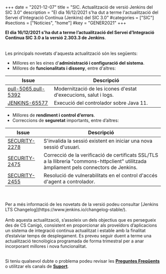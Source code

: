+++
date        = "2021-12-07"
title       = "SIC. Actualització de versió Jenkins del SIC 3.0"
description = "El dia 16/12/2021 s'ha dut a terme l'actualització del Servei d'Integració Contínua (Jenkins) del SIC 3.0"
#categories  = ["SIC"]
#sections    = ["Notícies", "home"]
#key         = "GENER2021"
+++

**El dia 16/12/2021 s'ha dut a terme l’actualització del Servei d’Integració Continua SIC 3.0 a la versió 2.303.3 de Jenkins**.
<br>
<br>
<br>
Les principals novetats d'aquesta actualització són les següents:

* Millores en les eines d'**administració i configuració del sistema**.
* Millores de **funcionalitats i disseny**, entre d'altres:

|Issue|Descripció|
|-----------|----------|
|[pull-5065](https://github.com/jenkinsci/jenkins/pull/5065),[pull-5392](https://github.com/jenkinsci/jenkins/pull/5392)|Modernització de les icones d'estat d'execucions, salut i logs.|
|[JENKINS-65577](https://issues.jenkins.io/browse/JENKINS-65577)|Execució del controlador sobre Java 11.|

* Millores de **rendiment i control d’errors**.
* Correccions de **seguretat** importants, entre d’altres:

|Issue|Descripció|
|-----------|----------|
|[SECURITY-2278](https://www.jenkins.io/security/advisory/2021-06-30/)|S'invalida la sessió existent en iniciar una nova sessió d'usuari.|
|[SECURITY-2475](https://www.jenkins.io/security/advisory/2021-10-06/)|Correcció de la verificació de certificats SSL/TLS a la llibreria "commons-httpclient" utilitzada àmpliament pels connectors de Jenkins.|
|[SECURITY-2455](https://www.jenkins.io/security/advisory/2021-11-04/)|Resolució de vulnerabilitats en el control d'accés d'agent a controlador.|


<br>
<br>
Per a més informació de les novetats de la versió podeu consultar [Jenkins LTS Changelog](https://www.jenkins.io/changelog-stable/).
<br>
<br>
Amb aquesta actualització, s’assoleix un dels objectius que es persegueix des de CS Canigó, consistent en proporcionar als
proveïdors d’aplicacions un sistema de integració continua actualitzat i estable amb la finalitat d’estalviar temps de desplegament.
Es preveu seguir duent a terme una actualització tecnològica programada de forma trimestral per a anar incorporant
millores i nova funcionalitat.
<br>
<br>

Si teniu qualsevol dubte o problema podeu revisar les [**Preguntes Freqüents**](/sic/faq) o utilitzar els canals de [**Suport**](/sic/suport).